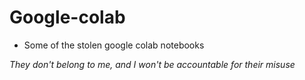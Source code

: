 # Google-colab
- Some of the stolen google colab notebooks

*They don't belong to me, and I won't be accountable for their misuse*
